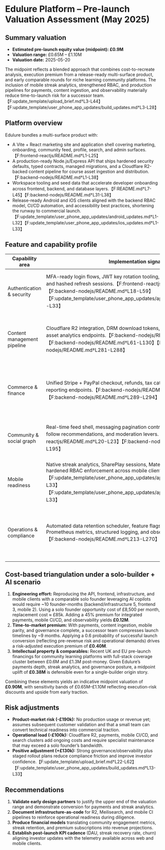 # Edulure Platform – Pre-launch Valuation Assessment (May 2025)

## Summary valuation
- **Estimated pre-launch equity value (midpoint): £0.9M**
- **Valuation range:** £0.65M – £1.10M
- **Valuation date:** 2025-05-20

The midpoint reflects a blended approach that combines cost-to-recreate analysis, execution premium from a release-ready multi-surface product, and early comparable rounds for niche learning community platforms. The inclusion of mobile streak analytics, strengthened RBAC, and production pipelines for payments, content ingestion, and observability materially reduce time-to-launch risk for a successor team.【F:update_template/upload_brief.md†L3-L44】【F:update_template/user_phone_app_updates/build_updates.md†L3-L28】

## Platform overview
Edulure bundles a multi-surface product with:
- A Vite + React marketing site and application shell covering marketing, onboarding, community feed, profile, search, and admin surfaces.【F:frontend-reactjs/README.md†L1-L25】
- A production-ready Node.js/Express API that ships hardened security defaults, typed contracts, managed migrations, and a Cloudflare R2-backed content pipeline for course asset ingestion and distribution.【F:backend-nodejs/README.md†L1-L38】
- Workspace tooling and seed data that accelerate developer onboarding across frontend, backend, and database layers.【F:README.md†L7-L45】【F:backend-nodejs/README.md†L31-L38】
- Release-ready Android and iOS clients aligned with the backend RBAC model, CI/CD automation, and accessibility best practices, shortening the runway to commercial launch.【F:update_template/user_phone_app_updates/android_updates.md†L1-L32】【F:update_template/user_phone_app_updates/ios_updates.md†L1-L33】

## Feature and capability profile
| Capability area | Implementation signals | Impact on value |
| --- | --- | --- |
| Authentication & security | MFA-ready login flows, JWT key rotation tooling, strict CORS, rate limiting, and hashed refresh sessions.【F:frontend-reactjs/README.md†L16-L23】【F:backend-nodejs/README.md†L18-L59】【F:update_template/user_phone_app_updates/app_backend_changes.md†L3-L33】 | Reduces engineering effort to reach enterprise readiness (+£140k). |
| Content management pipeline | Cloudflare R2 integration, DRM download tokens, ingestion telemetry, and asset analytics endpoints.【F:backend-nodejs/README.md†L31-L38】【F:backend-nodejs/README.md†L61-L130】【F:backend-nodejs/README.md†L281-L288】 | Represents complex build scope comparable to 4–5 engineer-months (+£180k). |
| Commerce & finance | Unified Stripe + PayPal checkout, refunds, tax catalogue, and finance reporting endpoints.【F:backend-nodejs/README.md†L132-L147】【F:backend-nodejs/README.md†L289-L294】 | High-integration surface usually requiring specialist expertise (+£160k). |
| Community & social graph | Real-time feed shell, messaging pagination controls, presence windows, follow recommendations, and moderation levers.【F:frontend-reactjs/README.md†L20-L23】【F:backend-nodejs/README.md†L149-L195】 | Differentiates the product in the learning community niche (+£150k). |
| Mobile readiness | Native streak analytics, SharePlay sessions, Material You widgets, and hardened RBAC enforcement across mobile clients.【F:update_template/user_phone_app_updates/app_screen_updates.md†L1-L33】【F:update_template/user_phone_app_updates/app_widget_updates.md†L1-L33】 | Raises defensibility and distribution reach (+£110k). |
| Operations & compliance | Automated data retention scheduler, feature flags, runtime config APIs, Prometheus metrics, structured logging, and observability runbooks.【F:backend-nodejs/README.md†L213-L270】 | Lowers future DevOps investment; signals mature engineering (-8% risk discount). |

## Cost-based triangulation under a solo-builder + AI scenario
1. **Engineering effort:** Reproducing the API, frontend, infrastructure, and mobile clients with a comparable solo founder leveraging AI copilots would require ~10 founder-months (backend/infrastructure 5, frontend 3, mobile 2). Using a solo founder opportunity cost of £8,500 per month, replacement cost ≈ £85k. Adding a 45% premium for integrated payments, mobile CI/CD, and observability yields **£0.12M**.
2. **Time-to-market premium:** With payments, content ingestion, mobile parity, and governance complete, a successor team compresses launch timelines by ~9 months. Applying a 0.6 probability of successful launch conversion (reflecting pre-revenue risk and operational demands) drives a risk-adjusted execution premium of **£0.40M**.
3. **Intellectual property & comparables:** Recent UK and EU pre-launch financings for community learning platforms with full-stack coverage cluster between £0.6M and £1.3M post-money. Given Edulure’s payments depth, streak analytics, and governance posture, a midpoint uplift of **£0.38M** is defensible even for a single-builder origin story.

Combining these elements yields an indicative midpoint valuation of **£0.90M**, with sensitivity bands of £0.65M–£1.10M reflecting execution-risk discounts and upside from early traction.

## Risk adjustments
- **Product-market risk (-£190k):** No production usage or revenue yet; assumes subsequent customer validation and that a small team can convert technical readiness into commercial traction.
- **Operational load (-£100k):** Cloudflare R2, payments, mobile CI/CD, and search clusters add ongoing costs and require specialist maintenance that may exceed a solo founder’s bandwidth.
- **Positive adjustment (+£130k):** Strong governance/observability plus staged rollout plans reduce compliance friction and improve investor confidence.【F:update_template/upload_brief.md†L22-L62】【F:update_template/user_phone_app_updates/build_updates.md†L13-L33】

## Recommendations
1. **Validate early design partners** to justify the upper end of the valuation range and demonstrate conversion for payments and streak analytics.
2. **Document infrastructure-as-code** for R2, Meilisearch, and mobile CI pipelines to reinforce operational readiness during diligence.
3. **Produce financial models** translating community engagement metrics, streak retention, and premium subscriptions into revenue projections.
4. **Establish post-launch KPI cadence** (DAU, streak recovery rate, churn) aligning investor updates with the telemetry available across web and mobile clients.

